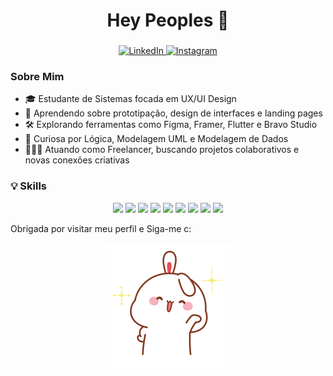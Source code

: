 <h1 align="center"> Hey Peoples 🤗</h1>

<h3 align="center" style="font-family: 'Segoe UI', Tahoma, Geneva, Verdana, sans-serif;">

</h3>

<p align="center">
  <a href="https://www.linkedin.com/in/giselealencar/" target="_blank">
    <img src="https://img.shields.io/badge/LinkedIn-0A66C2?style=for-the-badge&logo=linkedin&logoColor=white" alt="LinkedIn"/>
  </a>
  
  <a href="https://www.instagram.com/giisele.alencar_/" target="_blank">
    <img src="https://img.shields.io/badge/Instagram-E4405F?style=for-the-badge&logo=instagram&logoColor=white" alt="Instagram"/>
  </a>
</p>

 ### Sobre Mim
<ul>
  <li>🎓 Estudante de Sistemas focada em UX/UI Design</li>
  <li>🧠 Aprendendo sobre prototipação, design de interfaces e landing pages</li>
  <li>🛠️ Explorando ferramentas como Figma, Framer, Flutter e Bravo Studio</li>
  <li>🔎 Curiosa por Lógica, Modelagem UML e Modelagem de Dados </li>
  <li>👩🏻‍💻 Atuando como Freelancer, buscando projetos colaborativos e novas conexões criativas</li>
</ul>

### 💡 Skills
<p align="center">
  <img src="https://img.shields.io/badge/Figma-F24E1E?style=for-the-badge&logo=figma&logoColor=white"/>
  <img src="https://img.shields.io/badge/Framer-0055FF?style=for-the-badge&logo=framer&logoColor=white"/>
  <img src="https://img.shields.io/badge/Flutter-02569B?style=for-the-badge&logo=flutter&logoColor=white"/>
  <img src="https://img.shields.io/badge/Bravo%20Studio-A8E6CF?style=for-the-badge&logoColor=black"/>
  <img src="https://img.shields.io/badge/SQL-4479A1?style=for-the-badge&logo=postgresql&logoColor=white"/>
  <img src="https://img.shields.io/badge/C-00599C?style=for-the-badge&logo=c&logoColor=white"/>
  <img src="https://img.shields.io/badge/HTML5-E34F26?style=for-the-badge&logo=html5&logoColor=white"/>
  <img src="https://img.shields.io/badge/UML-FFFFFF?style=for-the-badge&logoColor=black"/>
  <img src="https://img.shields.io/badge/Miro-050038?style=for-the-badge&logo=miro&logoColor=FFD02F"/>
</p>

<p> Obrigada por visitar meu perfil e Siga-me c:
</p>

<p align="center">
  <img src="https://raw.githubusercontent.com/Gisele-Alencar/Gisele-Alencar/refs/heads/main/7945bbcb8d06a234a595c231cd369852.gif" alt="Anime Hi gif waving" width="200"/>
</p>


